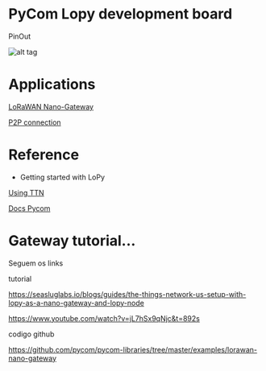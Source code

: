 # PyCom Lopy development board

PinOut

![alt tag](http://www.pighixxx.com/test/wp-content/uploads/2016/11/lopy_v01_3_pinout_rc.png)

# Applications

[LoRaWAN Nano-Gateway](https://docs.pycom.io/chapter/tutorials/lopy/lorawan-nano-gateway.html)

[P2P connection](https://docs.pycom.io/chapter/tutorials/lopy/lopy-lopy.html)

# Reference

- Getting started with LoPy

[Using TTN](https://github.com/ttn-liv/devices/wiki/Getting-started-with-the-PyCom-LoPy)

[Docs Pycom](https://docs.pycom.io/)

# Gateway tutorial...

Seguem os links

tutorial

https://seasluglabs.io/blogs/guides/the-things-network-us-setup-with-lopy-as-a-nano-gateway-and-lopy-node

https://www.youtube.com/watch?v=jL7hSx9qNjc&t=892s

codigo github

https://github.com/pycom/pycom-libraries/tree/master/examples/lorawan-nano-gateway

